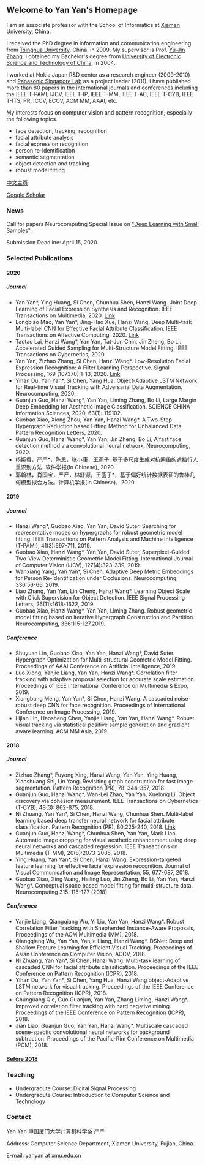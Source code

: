 ## Welcome to Yan Yan's Homepage 

I am an associate professor with the School of Informatics at [Xiamen University](http://www.xmu.edu.cn), China. 

I received the PhD  degree in information and communication engineering from [Tsinghua University](http://www.tsinghua.edu.cn), China, in 2009. My supervisor is Prof. [Yu-Jin Zhang](http://oa.ee.tsinghua.edu.cn/~zhangyujin/).
I obtained my Bachelor's degree from [University of Electronic Science and Technology of China](http://www.uestc.edu.cn), in 2004.

I worked at Nokia Japan R&D center as a research engineer (2009-2010) and [Panasonic Singapore Lab](http://www.prdcsg.panasonic.com.sg/) as a project leader (2011). I have  published more than 80 papers in the international journals and conferences including the IEEE T-PAMI, IJCV, IEEE T-IP, IEEE T-MM, IEEE T-AC, IEEE T-CYB, IEEE T-ITS, PR, ICCV, ECCV, ACM MM, AAAI, etc. 

My interests focus on computer vision and pattern recognition, especially the following topics.

- face detection, tracking, recognition
- facial attribute analysis
- facial expression recognition
- person re-identification
- semantic segmentation
- object detection and tracking
- robust model fitting

[中文主页](https://information.xmu.edu.cn/info/1019/3207.htm)

[Google Scholar](https://scholar.google.com/citations?user=g-cFsfkAAAAJ&hl=zh-CN)

### News
Call for papers
Neurocomputing Special Issue on ["Deep Learning with Small Samples"](https://www.journals.elsevier.com/neurocomputing/call-for-papers). 

Submission Deadline: April 15, 2020.

### Selected Publications

####  2020
##### Journal
- Yan Yan*, Ying Huang, Si Chen, Chunhua Shen, Hanzi Wang. Joint Deep Learning of Facial Expression Synthesis and Recognition. IEEE Transactions on Multimedia, 2020. [Link](https://ieeexplore.ieee.org/abstract/document/8943107)
- Longbiao Mao, Yan Yan*, Jing-Hao Xue, Hanzi Wang. Deep Multi-task Multi-label CNN for Effective Facial Attribute Classification. IEEE Transactions on Affective Computing, 2020. [Link](https://ieeexplore.ieee.org/document/8967026)
- Taotao Lai, Hanzi Wang*, Yan Yan, Tat-Jun Chin, Jin Zheng, Bo Li. Accelerated Guided Sampling for Multi-Structure Model Fitting. IEEE Transactions on Cybernetics, 2020.
- Yan Yan, Zizhao Zhang, Si Chen, Hanzi Wang*. Low-Resolution Facial Expression Recognition: A Filter Learning Perspective. Signal Processing, 169 (107370):1-13, 2020. [Link](https://www.sciencedirect.com/science/article/pii/S0165168419304232?via%3Dihub)
- Yihan Du, Yan Yan*, Si Chen, Yang Hua. Object-Adaptive LSTM Network for Real-time Visual Tracking with Adversarial Data Augmentation. Neurocomputing, 2020.
- Guanjun Guo, Hanzi Wang*, Yan Yan, Liming Zhang, Bo Li, Large Margin Deep Embedding for Aesthetic Image Classification. SCIENCE CHINA Information Sciences, 2020, 63(1): 119102.
- Guobao Xiao, Xiong Zhou, Yan Yan, Hanzi Wang*.  A Two-Step Hypergraph Reduction based Fitting Method for Unbalanced Data. Pattern Recognition Letters, 2020.
- Guanjun Guo, Hanzi Wang*, Yan Yan, Jin Zheng, Bo Li, A fast face detection method via convolutional neural network, Neurocomputing, 2020.
- 杨婉香，严严*，陈思，张小康，王菡子. 基于多尺度生成对抗网络的遮挡行人重识别方法. 软件学报(In Chinese), 2020.
- 郭翰林，肖国宝，严严，林舒源，王菡子*，基于偏好统计数据表征的鲁棒几何模型拟合方法。计算机学报(In Chinese)，2020.


#### 2019
##### Journal
- Hanzi Wang*, Guobao Xiao, Yan Yan, David Suter. Searching for representative modes on hypergraphs for robust geometric model fitting. IEEE Transactions on Pattern Analysis and Machine Intelligence (T-PAMI), 41(3):697-711, 2019.
- Guobao Xiao, Hanzi Wang*, Yan Yan, David Suter, Superpixel-Guided Two-View Deterministic Geometric Model Fitting. International Journal of Computer Vision (IJCV), 127(4):323-339, 2019.
- Wanxiang Yang, Yan Yan*, Si Chen. Adaptive Deep Metric Embeddings for Person Re-Identification under Occlusions. Neurocomputing, 336:56-66, 2019.
- Liao Zhang, Yan Yan, Lin Cheng, Hanzi Wang*. Learning Object Scale with Click Supervision for Object Detection. IEEE Signal Processing Letters, 26(11):1618-1622, 2019.
- Guobao Xiao, Hanzi Wang*, Yan Yan, Liming Zhang. Robust geometric model fitting based on iterative Hypergraph Construction and Partition. Neurocomputing, 336:115-127,2019.

##### Conference
- Shuyuan Lin, Guobao Xiao, Yan Yan, Hanzi Wang*, David Suter. Hypergraph Optimization for Multi-structural Geometric Model Fitting. Proceedings of AAAI Conference on Artificial Intelligence, 2019.
- Luo Xiong, Yanjie Liang, Yan Yan, Hanzi Wang*. Correlation filter tracking with adaptive proposal selection for accurate scale estimation. Proceedings of IEEE International Conference on Multimedia & Expo, 2019.
- Xiangbang Meng, Yan Yan*, Si Chen, Hanzi Wang. A cascaded noise-robust deep CNN for face recognition. Proceedings of International Conference on Image Processing, 2019.
- Lijian Lin, Haosheng Chen, Yanjie Liang, Yan Yan, Hanzi Wang*. Robust visual tracking via statistical positive sample generation and gradient aware learning. ACM MM Asia, 2019.

#### 2018
##### Journal
- Zizhao Zhang*, Fuyong Xing, Hanzi Wang, Yan Yan, Ying Huang, Xiaoshuang Shi, Lin Yang. Revisiting graph construction for fast image segmentation. Pattern Recognition (PR), 78: 344-357, 2018.
- Guanjun Guo, Hanzi Wang*, Wan-Lei Zhao, Yan Yan, Xuelong Li. Object discovery via cohesion measurement. IEEE Transactions on Cybernetics (T-CYB), 48(3): 862-875, 2018.
- Ni Zhuang, Yan Yan*, Si Chen, Hanzi Wang, Chunhua Shen. Multi-label learning based deep transfer neural network for facial attribute classification. Pattern Recognition (PR), 80:225-240, 2018. [Link](https://arxiv.org/pdf/1805.01282)
- Guanjun Guo, Hanzi Wang*, Chunhua Shen, Yan Yan, Mark Liao. Automatic image cropping for visual aesthetic enhancement using deep neural networks and cascaded regression. IEEE Transactions on Multimedia (T-MM), 20(8):2073-2085, 2018.
- Ying Huang, Yan Yan*, Si Chen, Hanzi Wang. Expression-targeted feature learning for effective facial expression recognition. Journal of Visual Communication and Image Representation, 55, 677-687, 2018.
- Guobao Xiao, Xing Wang, Hailing Luo, Jin Zheng, Bo Li, Yan Yan, Hanzi Wang*. Conceptual space based model fitting for multi-structure data. Neurocomputing 315: 115-127 (2018)
##### Conference
- Yanjie Liang, Qiangqiang Wu, Yi Liu, Yan Yan, Hanzi Wang*. Robust Correlation Filter Tracking with Shepherded Instance-Aware Proposals, Proceedings of the ACM Multimedia (MM), 2018.
- Qiangqiang Wu, Yan Yan, Yanjie Liang, Hanzi Wang*. DSNet: Deep and Shallow Feature Learning for Efficient Visual Tracking. Proceedings of Asian Conference on Computer Vision, ACCV, 2018.
- Ni Zhuang, Yan Yan*, Si Chen, Hanzi Wang. Multi-task learning of cascaded CNN for facial attribute classification. Proceedings of the IEEE Conference on Pattern Recognition (ICPR), 2018.
- Yihan Du, Yan Yan*, Si Chen, Yang Hua, Hanzi Wang object-Adaptive LSTM network for visual tracking. Proceedings of the IEEE Conference on Pattern Recognition (ICPR), 2018.
- Chunguang Qie, Guo Guanjun, Yan Yan, Zhang Liming, Hanzi Wang*. Improved correlation filter tracking with hard negative mining. Proceedings of the IEEE Conference on Pattern Recognition (ICPR), 2018.
- Jian Liao, Guanjun Guo, Yan Yan, Hanzi Wang*. Multiscale cascaded scene-specifc convolutional neural networks for background subtraction. Proceedings of the Pacific-Rim Conference on Multimedia (PCM), 2018.

#### [Before 2018](https://yanyanxmucs.github.io/before2018/)

### Teaching
- Undergradute Course: Digital Signal Processing
- Undergradute Course: Introduction to Computer Science and Technology


### Contact

Yan Yan 
中国厦门大学计算机科学系 严严

Address: Computer Science Department, Xiamen University, Fujian, China.

E-mail: yanyan at xmu.edu.cn
